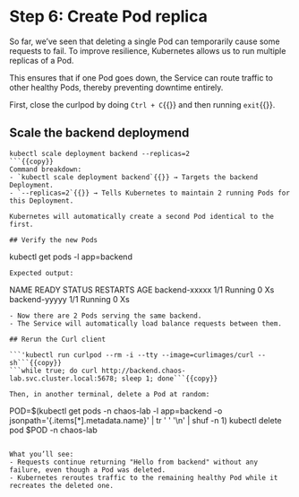 # Step 6: Create Pod replica

So far, we’ve seen that deleting a single Pod can temporarily cause some requests to fail. To improve resilience, Kubernetes allows us to run multiple replicas of a Pod.

This ensures that if one Pod goes down, the Service can route traffic to other healthy Pods, thereby preventing downtime entirely.

First, close the curlpod by doing `Ctrl + C`{{}} and then running `exit`{{}}.

## Scale the backend deploymend
```
kubectl scale deployment backend --replicas=2
```{{copy}}
Command breakdown:
- `kubectl scale deployment backend`{{}} → Targets the backend Deployment.
- `--replicas=2`{{}} → Tells Kubernetes to maintain 2 running Pods for this Deployment.

Kubernetes will automatically create a second Pod identical to the first.

## Verify the new Pods
```
kubectl get pods -l app=backend
```{{copy}}
Expected output:
```
NAME                            READY   STATUS    RESTARTS   AGE
backend-xxxxx                    1/1    Running       0      Xs
backend-yyyyy                    1/1    Running       0      Xs
```
- Now there are 2 Pods serving the same backend.
- The Service will automatically load balance requests between them.

## Rerun the Curl client

```'kubectl run curlpod --rm -i --tty --image=curlimages/curl -- sh```{{copy}}
```while true; do curl http://backend.chaos-lab.svc.cluster.local:5678; sleep 1; done```{{copy}}

Then, in another terminal, delete a Pod at random:
```
POD=$(kubectl get pods -n chaos-lab -l app=backend -o jsonpath='{.items[*].metadata.name}' | tr ' ' '\n' | shuf -n 1)
kubectl delete pod $POD -n chaos-lab
```{{copy}}

What you’ll see:
- Requests continue returning "Hello from backend" without any failure, even though a Pod was deleted.
- Kubernetes reroutes traffic to the remaining healthy Pod while it recreates the deleted one.
